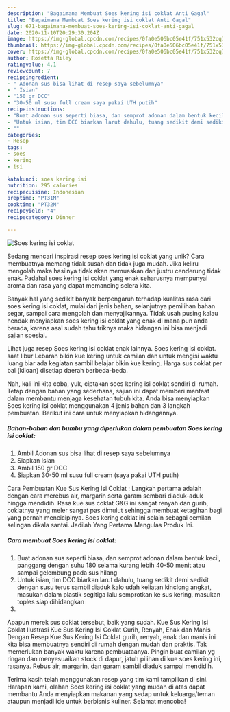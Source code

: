 ```yaml
---
description: "Bagaimana Membuat Soes kering isi coklat Anti Gagal"
title: "Bagaimana Membuat Soes kering isi coklat Anti Gagal"
slug: 671-bagaimana-membuat-soes-kering-isi-coklat-anti-gagal
date: 2020-11-10T20:29:30.204Z
image: https://img-global.cpcdn.com/recipes/0fa0e506bc05e41f/751x532cq70/soes-kering-isi-coklat-foto-resep-utama.jpg
thumbnail: https://img-global.cpcdn.com/recipes/0fa0e506bc05e41f/751x532cq70/soes-kering-isi-coklat-foto-resep-utama.jpg
cover: https://img-global.cpcdn.com/recipes/0fa0e506bc05e41f/751x532cq70/soes-kering-isi-coklat-foto-resep-utama.jpg
author: Rosetta Riley
ratingvalue: 4.1
reviewcount: 7
recipeingredient:
- " Adonan sus bisa lihat di resep saya sebelumnya"
- " Isian"
- "150 gr DCC"
- "30-50 ml susu full cream saya pakai UTH putih"
recipeinstructions:
- "Buat adonan sus seperti biasa, dan semprot adonan dalam bentuk kecil, panggang dengan suhu 180 selama kurang lebih 40-50 menit atau sampai gelembung pada sus hilang"
- "Untuk isian, tim DCC biarkan larut dahulu, tuang sedikit demi sedikit dengan susu terus sambil diaduk kalo udah keliatan kinclong angkat, masukan dalam plastik segitiga lalu semprotkan ke sus kering, masukan toples siap dihidangkan"
- ""
categories:
- Resep
tags:
- soes
- kering
- isi

katakunci: soes kering isi 
nutrition: 295 calories
recipecuisine: Indonesian
preptime: "PT31M"
cooktime: "PT32M"
recipeyield: "4"
recipecategory: Dinner

---
```



![Soes kering isi coklat](https://img-global.cpcdn.com/recipes/0fa0e506bc05e41f/751x532cq70/soes-kering-isi-coklat-foto-resep-utama.jpg)

Sedang mencari inspirasi resep soes kering isi coklat yang unik? Cara membuatnya memang tidak susah dan tidak juga mudah. Jika keliru mengolah maka hasilnya tidak akan memuaskan dan justru cenderung tidak enak. Padahal soes kering isi coklat yang enak seharusnya mempunyai aroma dan rasa yang dapat memancing selera kita.

Banyak hal yang sedikit banyak berpengaruh terhadap kualitas rasa dari soes kering isi coklat, mulai dari jenis bahan, selanjutnya pemilihan bahan segar, sampai cara mengolah dan menyajikannya. Tidak usah pusing kalau hendak menyiapkan soes kering isi coklat yang enak di mana pun anda berada, karena asal sudah tahu triknya maka hidangan ini bisa menjadi sajian spesial.

Lihat juga resep Soes kering isi coklat enak lainnya. Soes kering isi coklat. saat libur Lebaran bikin kue kering untuk camilan dan untuk mengisi waktu luang biar ada kegiatan sambil belajar bikin kue kering. Harga sus coklat per bal (kiloan) disetiap daerah berbeda-beda.


Nah, kali ini kita coba, yuk, ciptakan soes kering isi coklat sendiri di rumah. Tetap dengan bahan yang sederhana, sajian ini dapat memberi manfaat dalam membantu menjaga kesehatan tubuh kita. Anda bisa menyiapkan Soes kering isi coklat menggunakan 4 jenis bahan dan 3 langkah pembuatan. Berikut ini cara untuk menyiapkan hidangannya.

<!--inarticleads1-->

##### Bahan-bahan dan bumbu yang diperlukan dalam pembuatan Soes kering isi coklat:

1. Ambil  Adonan sus bisa lihat di resep saya sebelumnya
1. Siapkan  Isian
1. Ambil 150 gr DCC
1. Siapkan 30-50 ml susu full cream (saya pakai UTH putih)


Cara Pembuatan Kue Sus Kering Isi Coklat : Langkah pertama adalah dengan cara merebus air, margarin serta garam sembari diaduk-aduk hingga mendidih. Rasa kue sus coklat G&amp;G ini sangat renyah dan gurih, coklatnya yang meler sangat pas dimulut sehingga membuat ketagihan bagi yang pernah mencicipinya. Soes kering coklat ini selain sebagai cemilan selingan dikala santai. Jadilah Yang Pertama Mengulas Produk Ini. 

<!--inarticleads2-->

##### Cara membuat Soes kering isi coklat:

1. Buat adonan sus seperti biasa, dan semprot adonan dalam bentuk kecil, panggang dengan suhu 180 selama kurang lebih 40-50 menit atau sampai gelembung pada sus hilang
1. Untuk isian, tim DCC biarkan larut dahulu, tuang sedikit demi sedikit dengan susu terus sambil diaduk kalo udah keliatan kinclong angkat, masukan dalam plastik segitiga lalu semprotkan ke sus kering, masukan toples siap dihidangkan
1. 


Apapun merek sus coklat tersebut, baik yang sudah. Kue Sus Kering Isi Coklat Ilustrasi Kue Sus Kering Isi Coklat Gurih, Renyah, Enak dan Manis Dengan Resep Kue Sus Kering Isi Coklat gurih, renyah, enak dan manis ini kita bisa membuatnya sendiri di rumah dengan mudah dan praktis. Tak memerlukan banyak waktu karena pembuataanya. Pingin buat camilan yg ringan dan menyesuaikan stock di dapur, jatuh pilihan di kue soes kering ini, rasanya. Rebus air, margarin, dan garam sambil diaduk sampai mendidih. 

Terima kasih telah menggunakan resep yang tim kami tampilkan di sini. Harapan kami, olahan Soes kering isi coklat yang mudah di atas dapat membantu Anda menyiapkan makanan yang sedap untuk keluarga/teman ataupun menjadi ide untuk berbisnis kuliner. Selamat mencoba!
